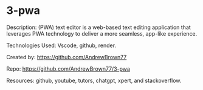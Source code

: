 # 3-pwa

Description: (PWA) text editor is a web-based text editing application that leverages PWA technology to deliver a more seamless, app-like experience. 

Technologies Used: Vscode, github, render. 

Created by: https://github.com/AndrewBrown77

Repo: https://github.com/AndrewBrown77/3-pwa

Resources: github, youtube, tutors, chatgpt, xpert, and stackoverflow.

